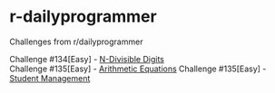 r-dailyprogrammer
=================

Challenges from r/dailyprogrammer

Challenge #134[Easy] - [N-Divisible Digits](http://www.reddit.com/r/dailyprogrammer/comments/1jtryq/080613_challenge_134_easy_ndivisible_digits/)  
Challenge #135[Easy] - [Arithmetic Equations](http://www.reddit.com/r/dailyprogrammer/comments/1k7s7p/081313_challenge_135_easy_arithmetic_equations/)
Challenge #135[Easy] - [Student Management](http://www.reddit.com/r/dailyprogrammer/comments/1kphtf/081313_challenge_136_easy_student_management/)
